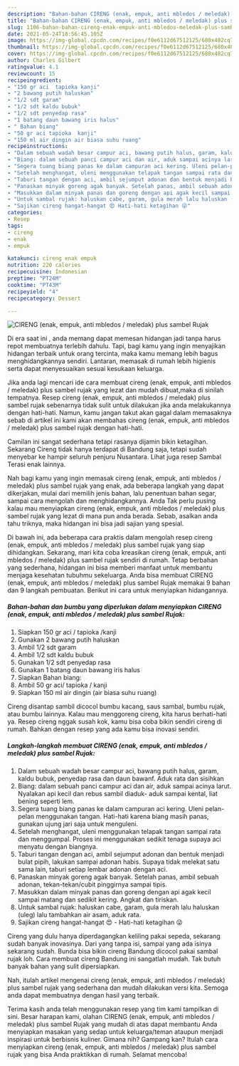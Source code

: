 ```yaml
---
description: "Bahan-bahan CIRENG (enak, empuk, anti mbledos / meledak) plus sambel Rujak yang nikmat dan Mudah Dibuat"
title: "Bahan-bahan CIRENG (enak, empuk, anti mbledos / meledak) plus sambel Rujak yang nikmat dan Mudah Dibuat"
slug: 1106-bahan-bahan-cireng-enak-empuk-anti-mbledos-meledak-plus-sambel-rujak-yang-nikmat-dan-mudah-dibuat
date: 2021-05-24T18:56:45.105Z
image: https://img-global.cpcdn.com/recipes/f0e6112d67512125/680x482cq70/cireng-enak-empuk-anti-mbledos-meledak-plus-sambel-rujak-foto-resep-utama.jpg
thumbnail: https://img-global.cpcdn.com/recipes/f0e6112d67512125/680x482cq70/cireng-enak-empuk-anti-mbledos-meledak-plus-sambel-rujak-foto-resep-utama.jpg
cover: https://img-global.cpcdn.com/recipes/f0e6112d67512125/680x482cq70/cireng-enak-empuk-anti-mbledos-meledak-plus-sambel-rujak-foto-resep-utama.jpg
author: Charles Gilbert
ratingvalue: 4.1
reviewcount: 15
recipeingredient:
- "150 gr aci  tapioka kanji"
- "2 bawang putih haluskan"
- "1/2 sdt garam"
- "1/2 sdt kaldu bubuk"
- "1/2 sdt penyedap rasa"
- "1 batang daun bawang iris halus"
- " Bahan biang"
- "50 gr aci tapioka  kanji"
- "150 ml air dingin air biasa suhu ruang"
recipeinstructions:
- "Dalam sebuah wadah besar campur aci, bawang putih halus, garam, kaldu bubuk, penyedap rasa dan daun bawanf. Aduk rata dan sisihkan"
- "Biang: dalam sebuah panci campur aci dan air, aduk sampai acinya larut. Nyalakan api kecil dan rebus sambil diaduk- aduk sampai kental, liat bening seperti lem."
- "Segera tuang biang panas ke dalam campuran aci kering. Uleni pelan-pelan menggunakan tangan. Hati-hati karena biang masih panas, gunakan ujung jari saja untuk menguleni."
- "Setelah menghangat, uleni menggunakan telapak tangan sampai rata dan menggumpal. Proses ini menggunakan sedikit tenaga supaya aci menyatu dengan biangnya."
- "Taburi tangan dengan aci, ambil sejumput adonan dan bentuk menjadi bulat pipih, lakukan sampai adonan habis. Supaya tidak melekat satu sama lain, taburi setiap lembar adonan dengan aci."
- "Panaskan minyak goreng agak banyak. Setelah panas, ambil sebuah adonan, tekan-tekan/cubit pinggirnya sampai tipis."
- "Masukkan dalam minyak panas dan goreng dengan api agak kecil sampai matang dan sedikit kering. Angkat dan tiriskan."
- "Untuk sambal rujak: haluskan cabe, garam, gula merah lalu haluskan (uleg) lalu tambahkan air asam, aduk rata."
- "Sajikan cireng hangat-hangat 😍 Hati-hati ketagihan 😜"
categories:
- Resep
tags:
- cireng
- enak
- empuk

katakunci: cireng enak empuk 
nutrition: 220 calories
recipecuisine: Indonesian
preptime: "PT24M"
cooktime: "PT43M"
recipeyield: "4"
recipecategory: Dessert

---
```



![CIRENG (enak, empuk, anti mbledos / meledak) plus sambel Rujak](https://img-global.cpcdn.com/recipes/f0e6112d67512125/680x482cq70/cireng-enak-empuk-anti-mbledos-meledak-plus-sambel-rujak-foto-resep-utama.jpg)

Di era  saat ini , anda memang dapat memesan hidangan jadi tanpa harus repot membuatnya terlebih dahulu. Tapi, bagi kamu yang ingin menyajikan hidangan terbaik untuk orang tercinta, maka kamu memang lebih bagus menghidangkannya sendiri. Lantaran, memasak di rumah lebih higienis serta dapat menyesuaikan sesuai kesukaan keluarga.

Jika anda lagi mencari ide cara membuat cireng (enak, empuk, anti mbledos / meledak) plus sambel rujak yang lezat dan mudah dibuat,maka di sinilah tempatnya. Resep cireng (enak, empuk, anti mbledos / meledak) plus sambel rujak  sebenarnya tidak sulit untuk dilakukan jika anda melakukannya dengan hati-hati. Namun, kamu jangan takut akan gagal dalam memasaknya 
sebab di artikel ini kami akan membahas cireng (enak, empuk, anti mbledos / meledak) plus sambel rujak dengan hati-hati.  

Camilan ini sangat sederhana tetapi rasanya dijamin bikin ketagihan. Sekarang Cireng tidak hanya terdapat di Bandung saja, tetapi sudah menyebar ke hampir seluruh penjuru Nusantara. Lihat juga resep Sambal Terasi enak lainnya.

Nah bagi kamu yang ingin memasak cireng (enak, empuk, anti mbledos / meledak) plus sambel rujak yang enak, ada beberapa langkah yang dapat dikerjakan, mulai dari memilih jenis bahan, lalu penentuan bahan segar, sampai cara mengolah dan menghidangkannya. Anda Tak perlu pusing kalau mau menyiapkan cireng (enak, empuk, anti mbledos / meledak) plus sambel rujak yang lezat di mana pun anda berada. Sebab, asalkan anda  tahu triknya, maka hidangan ini bisa jadi sajian yang spesial.

Di bawah ini, ada beberapa cara praktis  dalam mengolah resep cireng (enak, empuk, anti mbledos / meledak) plus sambel rujak yang siap dihidangkan. Sekarang, mari kita coba kreasikan cireng (enak, empuk, anti mbledos / meledak) plus sambel rujak sendiri di rumah. Tetap berbahan yang sederhana, hidangan ini bisa memberi manfaat untuk membantu menjaga kesehatan tubuhmu sekeluarga. Anda bisa membuat CIRENG (enak, empuk, anti mbledos / meledak) plus sambel Rujak memakai 9 bahan dan 9 langkah pembuatan. Berikut ini cara untuk menyiapkan hidangannya.

<!--inarticleads1-->

##### Bahan-bahan dan bumbu yang diperlukan dalam menyiapkan CIRENG (enak, empuk, anti mbledos / meledak) plus sambel Rujak:

1. Siapkan 150 gr aci / tapioka /kanji
1. Gunakan 2 bawang putih haluskan
1. Ambil 1/2 sdt garam
1. Ambil 1/2 sdt kaldu bubuk
1. Gunakan 1/2 sdt penyedap rasa
1. Gunakan 1 batang daun bawang iris halus
1. Siapkan  Bahan biang:
1. Ambil 50 gr aci/ tapioka / kanji
1. Siapkan 150 ml air dingin (air biasa suhu ruang)


Cireng disantap sambil dicocol bumbu kacang, saus sambal, bumbu rujak, atau bumbu lainnya. Kalau mau menggoreng cireng, kita harus berhati-hati ya. Resep cireng nggak susah kok, kamu bisa coba bikin sendiri cireng di rumah. Bahkan dengan resep yang ada kamu bisa inovasi sendiri. 

<!--inarticleads2-->

##### Langkah-langkah membuat CIRENG (enak, empuk, anti mbledos / meledak) plus sambel Rujak:

1. Dalam sebuah wadah besar campur aci, bawang putih halus, garam, kaldu bubuk, penyedap rasa dan daun bawanf. Aduk rata dan sisihkan
1. Biang: dalam sebuah panci campur aci dan air, aduk sampai acinya larut. Nyalakan api kecil dan rebus sambil diaduk- aduk sampai kental, liat bening seperti lem.
1. Segera tuang biang panas ke dalam campuran aci kering. Uleni pelan-pelan menggunakan tangan. Hati-hati karena biang masih panas, gunakan ujung jari saja untuk menguleni.
1. Setelah menghangat, uleni menggunakan telapak tangan sampai rata dan menggumpal. Proses ini menggunakan sedikit tenaga supaya aci menyatu dengan biangnya.
1. Taburi tangan dengan aci, ambil sejumput adonan dan bentuk menjadi bulat pipih, lakukan sampai adonan habis. Supaya tidak melekat satu sama lain, taburi setiap lembar adonan dengan aci.
1. Panaskan minyak goreng agak banyak. Setelah panas, ambil sebuah adonan, tekan-tekan/cubit pinggirnya sampai tipis.
1. Masukkan dalam minyak panas dan goreng dengan api agak kecil sampai matang dan sedikit kering. Angkat dan tiriskan.
1. Untuk sambal rujak: haluskan cabe, garam, gula merah lalu haluskan (uleg) lalu tambahkan air asam, aduk rata.
1. Sajikan cireng hangat-hangat 😍 - Hati-hati ketagihan 😜


Cireng yang dulu hanya diperdagangkan keliling pakai sepeda, sekarang sudah banyak inovasinya. Dari yang tanpa isi, sampai yang ada isinya sekarang sudah. Bunda bisa bikin cireng Bandung dicocol pakai sambal rujak loh. Cara membuat cireng Bandung ini sangatlah mudah. Tak butuh banyak bahan yang sulit dipersiapkan. 

Nah, itulah artikel mengenai  cireng (enak, empuk, anti mbledos / meledak) plus sambel rujak  yang sederhana dan mudah dilakukan versi kita. Semoga anda dapat membuatnya dengan hasil yang terbaik. 

Terima kasih anda telah menggunakan resep yang tim kami tampilkan di sini. Besar harapan kami, olahan  CIRENG (enak, empuk, anti mbledos / meledak) plus sambel Rujak yang mudah di atas dapat membantu Anda menyiapkan masakan yang sedap untuk keluarga/teman ataupun menjadi inspirasi untuk berbisnis kuliner. Gimana nih? Gampang kan? Itulah cara menyiapkan cireng (enak, empuk, anti mbledos / meledak) plus sambel rujak yang bisa Anda praktikkan di rumah. Selamat mencoba!

